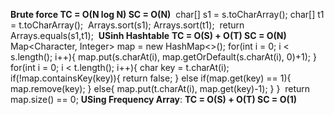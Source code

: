 **Brute force
TC = O(N log N)
SC = O(N)**
​
char[] s1 = s.toCharArray();
char[] t1 = t.toCharArray();
​
Arrays.sort(s1);
Arrays.sort(t1);
​
return Arrays.equals(s1,t1);
​
**USinh Hashtable**
**TC = O(S) + O(T)
SC  = O(N)**
Map<Character, Integer> map = new HashMap<>();
for(int i = 0; i < s.length(); i++){
map.put(s.charAt(i), map.getOrDefault(s.charAt(i), 0)+1);
}
​
for(int i = 0; i < t.length(); i++){
char key = t.charAt(i);
if(!map.containsKey(key)){
return false;
}
else if(map.get(key) == 1){
map.remove(key);
}
else{
map.put(t.charAt(i), map.get(key)-1);
}
}
​
return map.size() == 0;
​
**USing Frequency Array**:
**TC = O(S) + O(T)
SC  = O(1)**
​